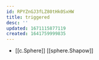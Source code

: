 ```yaml
---
id: RPYZnGJ3fLZ80tHk0SxHW
title: triggered
desc: ''
updated: 1671115877119
created: 1641759999835
---
```




- [[c.Sphere]] [[sphere.Shapow]]
